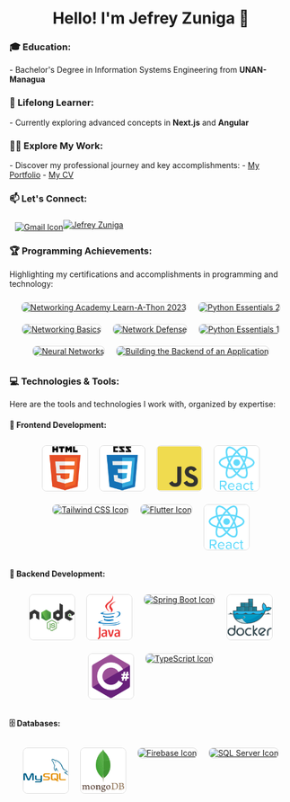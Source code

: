 <!-- Introduction Section -->
<h1 align="center">Hello! I'm Jefrey Zuniga 👋</h1>

<!-- Education Section -->
<h3 align="left">🎓 Education:</h3>
<p align="left">
  - Bachelor's Degree in Information Systems Engineering from <b>UNAN-Managua</b>
</p>

<!-- Current Learning Section -->
<h3 align="left">🌱 Lifelong Learner:</h3>
<p align="left">
  - Currently exploring advanced concepts in <b>Next.js</b> and <b>Angular</b>
</p>

<!-- Projects Section -->
<h3 align="left">👨‍💻 Explore My Work:</h3>
<p align="left">
  - Discover my professional journey and key accomplishments:
    - <a href="https://jefreyzunigaportolio.netlify.app/" target="_blank">My Portfolio</a>
    - <a href="https://drive.google.com/file/d/1QUhnYPQ_6nI-oBrvniWKoNM-nZorVy2S/view" target="_blank">My CV</a>
</p>

<!-- Connect with Me Section -->
<h3 align="left">📫 Let's Connect:</h3>
<div style="display: flex; align-items: center; padding-left: 10px;">

  <!-- Gmail Icon -->
  <a href="mailto:jeff1zuniga3@gmail.com" target="_blank" rel="noreferrer">
    <img src="https://ssl.gstatic.com/ui/v1/icons/mail/rfr/logo_gmail_lockup_default_2x_r5.png" alt="Gmail Icon" title="Gmail" height="40" width="100" style="margin-top: 10px;"/>
  </a>
  <!-- LinkedIn Icon -->
  <a href="https://linkedin.com/in/jefreyzuniga" target="blank">
    <img align="center" src="https://raw.githubusercontent.com/rahuldkjain/github-profile-readme-generator/master/src/images/icons/Social/linked-in-alt.svg" alt="Jefrey Zuniga" title="LinkedIn" height="30" width="40" />
  </a>
</div>

<!-- Achievements Section -->
<h3 align="left">🏆 Programming Achievements:</h3>
<p align="left">Highlighting my certifications and accomplishments in programming and technology:</p>

<div align="center" style="display: flex; flex-wrap: wrap; justify-content: center;">

  <!-- Networking Academy Learn-A-Thon -->
  <a href="https://ibb.co/jGBtYfc" target="_blank">
    <img src="https://i.ibb.co/0Z85L2g/networking-academy-learn-a-thon-2023.png" 
         alt="Networking Academy Learn-A-Thon 2023" 
         title="Networking Academy Learn-A-Thon 2023" 
         width="300" 
         style="margin: 10px; border: 1px solid #ddd; border-radius: 8px;">
  </a>

  <!-- Python Essentials 2 -->
  <a href="https://ibb.co/gFvQPQR" target="_blank">
    <img src="https://i.ibb.co/bRHY2YK/python-essentials-2.png" 
         alt="Python Essentials 2" 
         title="Python Essentials 2" 
         width="300" 
         style="margin: 10px; border: 1px solid #ddd; border-radius: 8px;">
  </a>

  <!-- Networking Basics -->
  <a href="https://ibb.co/B4QpMGK" target="_blank">
    <img src="https://i.ibb.co/dbVTYtJ/networking-basics.png" 
         alt="Networking Basics" 
         title="Networking Basics" 
         width="300" 
         style="margin: 10px; border: 1px solid #ddd; border-radius: 8px;">
  </a>

  <!-- Network Defense -->
  <a href="https://imgbb.com/" target="_blank">
    <img src="https://i.ibb.co/NjBh6gR/network-defense.png" 
         alt="Network Defense" 
         title="Network Defense" 
         width="300" 
         style="margin: 10px; border: 1px solid #ddd; border-radius: 8px;">
  </a>

  <!-- Python Essentials 1 -->
  <a href="https://imgbb.com/" target="_blank">
    <img src="https://i.ibb.co/Bz1FrW7/python-essentials-1-1.png" 
         alt="Python Essentials 1" 
         title="Python Essentials 1" 
         width="300" 
         style="margin: 10px; border: 1px solid #ddd; border-radius: 8px;">
  </a>

  <!-- Neural Networks -->
  <a href="https://ibb.co/fx8cS1v" target="_blank">
    <img src="https://i.ibb.co/ZMHZJLm/Redes-Neuronales.png" 
         alt="Neural Networks" 
         title="Neural Networks" 
         width="300" 
         style="margin: 10px; border: 1px solid #ddd; border-radius: 8px;">
  </a>

  <!-- Building the Backend of an Application -->
  <a href="https://ibb.co/ZJQ9TFX" target="_blank">
    <img src="https://i.ibb.co/N30RYJC/Construcci-n-del-Backend-de-una-Aplicaci-n-todo-lo-que-necesitas-saber.png" 
         alt="Building the Backend of an Application" 
         title="Building the Backend of an Application" 
         width="300" 
         style="margin: 10px; border: 1px solid #ddd; border-radius: 8px;">
  </a>

</div>

<!-- Technologies & Tools Section -->
<h3 align="left">💻 Technologies & Tools:</h3>
<p align="left">Here are the tools and technologies I work with, organized by expertise:</p>

<!-- Frontend Section -->
<h4 align="left">🎨 Frontend Development:</h4>
<div align="center" style="display: flex; flex-wrap: wrap; justify-content: center;">

  <!-- HTML -->
  <a href="https://developer.mozilla.org/en-US/docs/Web/HTML" target="_blank" rel="noreferrer">
    <img src="https://raw.githubusercontent.com/devicons/devicon/master/icons/html5/html5-original-wordmark.svg" 
         alt="HTML Icon" 
         title="HTML" 
         width="80" 
         style="margin: 10px; border: 1px solid #ddd; border-radius: 8px;">
  </a>

  <!-- CSS -->
  <a href="https://developer.mozilla.org/en-US/docs/Web/CSS" target="_blank" rel="noreferrer">
    <img src="https://raw.githubusercontent.com/devicons/devicon/master/icons/css3/css3-original-wordmark.svg" 
         alt="CSS Icon" 
         title="CSS" 
         width="80" 
         style="margin: 10px; border: 1px solid #ddd; border-radius: 8px;">
  </a>

  <!-- JavaScript -->
  <a href="https://developer.mozilla.org/en-US/docs/Web/JavaScript" target="_blank" rel="noreferrer">
    <img src="https://raw.githubusercontent.com/devicons/devicon/master/icons/javascript/javascript-original.svg" 
         alt="JavaScript Icon" 
         title="JavaScript" 
         width="80" 
         style="margin: 10px; border: 1px solid #ddd; border-radius: 8px;">
  </a>

  <!-- React -->
  <a href="https://reactjs.org/" target="_blank" rel="noreferrer">
    <img src="https://raw.githubusercontent.com/devicons/devicon/master/icons/react/react-original-wordmark.svg" 
         alt="React Icon" 
         title="React" 
         width="80" 
         style="margin: 10px; border: 1px solid #ddd; border-radius: 8px;">
  </a>

  <!-- Tailwind CSS -->
  <a href="https://tailwindcss.com/" target="_blank" rel="noreferrer">
    <img src="https://www.vectorlogo.zone/logos/tailwindcss/tailwindcss-icon.svg" 
         alt="Tailwind CSS Icon" 
         title="Tailwind CSS" 
         width="80" 
         style="margin: 10px; border: 1px solid #ddd; border-radius: 8px;">
  </a>

  <!-- Flutter -->
  <a href="https://flutter.dev/" target="_blank" rel="noreferrer">
    <img src="https://www.vectorlogo.zone/logos/flutterio/flutterio-icon.svg" 
         alt="Flutter Icon" 
         title="Flutter" 
         width="80" 
         style="margin: 10px; border: 1px solid #ddd; border-radius: 8px;">
  </a>

  <!-- React Native -->
  <a href="https://reactnative.dev/" target="_blank" rel="noreferrer">
    <img src="https://raw.githubusercontent.com/devicons/devicon/master/icons/react/react-original-wordmark.svg" 
         alt="React Native Icon" 
         title="React Native" 
         width="80" 
         style="margin: 10px; border: 1px solid #ddd; border-radius: 8px;">
  </a>

</div>

<!-- Backend Section -->
<h4 align="left">🔧 Backend Development:</h4>
<div align="center" style="display: flex; flex-wrap: wrap; justify-content: center;">

  <!-- Node.js -->
  <a href="https://nodejs.org/" target="_blank" rel="noreferrer">
    <img src="https://raw.githubusercontent.com/devicons/devicon/master/icons/nodejs/nodejs-original-wordmark.svg" 
         alt="Node.js Icon" 
         title="Node.js" 
         width="80" 
         style="margin: 10px; border: 1px solid #ddd; border-radius: 8px;">
  </a>

  <!-- Java -->
  <a href="https://www.java.com/" target="_blank" rel="noreferrer">
    <img src="https://raw.githubusercontent.com/devicons/devicon/master/icons/java/java-original-wordmark.svg" 
         alt="Java Icon" 
         title="Java" 
         width="80" 
         style="margin: 10px; border: 1px solid #ddd; border-radius: 8px;">
  </a>

  <!-- Spring Boot -->
  <a href="https://spring.io/projects/spring-boot" target="_blank" rel="noreferrer">
    <img src="https://www.vectorlogo.zone/logos/springio/springio-icon.svg" 
         alt="Spring Boot Icon" 
         title="Spring Boot" 
         width="80" 
         style="margin: 10px; border: 1px solid #ddd; border-radius: 8px;">
  </a>

  <!-- Docker -->
  <a href="https://www.docker.com/" target="_blank" rel="noreferrer">
    <img src="https://raw.githubusercontent.com/devicons/devicon/master/icons/docker/docker-original-wordmark.svg" 
         alt="Docker Icon" 
         title="Docker" 
         width="80" 
         style="margin: 10px; border: 1px solid #ddd; border-radius: 8px;">
  </a>

  <!-- C# -->
  <a href="https://learn.microsoft.com/en-us/dotnet/csharp/" target="_blank" rel="noreferrer">
    <img src="https://raw.githubusercontent.com/devicons/devicon/master/icons/csharp/csharp-original.svg" 
         alt="C# Icon" 
         title="C#" 
         width="80" 
         style="margin: 10px; border: 1px solid #ddd; border-radius: 8px;">
  </a>

  <!-- TypeScript -->
  <a href="https://www.typescriptlang.org/" target="_blank" rel="noreferrer">
    <img src="https://www.vectorlogo.zone/logos/typescriptlang/typescriptlang-icon.svg" 
         alt="TypeScript Icon" 
         title="TypeScript" 
         width="80" 
         style="margin: 10px; border: 1px solid #ddd; border-radius: 8px;">
  </a>

</div>

<!-- Databases Section -->
<h4 align="left">🗄️ Databases:</h4>
<div align="center" style="display: flex; flex-wrap: wrap; justify-content: center;">

  <!-- MySQL -->
  <a href="https://www.mysql.com/" target="_blank" rel="noreferrer">
    <img src="https://raw.githubusercontent.com/devicons/devicon/master/icons/mysql/mysql-original-wordmark.svg" 
         alt="MySQL Icon" 
         title="MySQL" 
         width="80" 
         style="margin: 10px; border: 1px solid #ddd; border-radius: 8px;">
  </a>

  <!-- MongoDB -->
  <a href="https://www.mongodb.com/" target="_blank" rel="noreferrer">
    <img src="https://raw.githubusercontent.com/devicons/devicon/master/icons/mongodb/mongodb-original-wordmark.svg" 
         alt="MongoDB Icon" 
         title="MongoDB" 
         width="80" 
         style="margin: 10px; border: 1px solid #ddd; border-radius: 8px;">
  </a>

  <!-- Firebase -->
  <a href="https://firebase.google.com/" target="_blank" rel="noreferrer">
    <img src="https://www.vectorlogo.zone/logos/firebase/firebase-icon.svg" 
         alt="Firebase Icon" 
         title="Firebase" 
         width="80" 
         style="margin: 10px; border: 1px solid #ddd; border-radius: 8px;">
  </a>

  <!-- SQL Server -->
  <a href="https://www.microsoft.com/en-us/sql-server" target="_blank" rel="noreferrer">
    <img src="https://www.svgrepo.com/show/303229/microsoft-sql-server-logo.svg" 
         alt="SQL Server Icon" 
         title="SQL Server" 
         width="80" 
         style="margin: 10px; border: 1px solid #ddd; border-radius: 8px;">
  </a>

</div>
